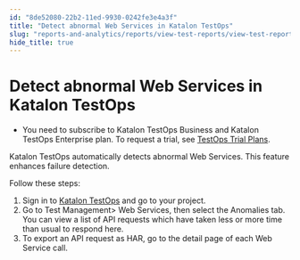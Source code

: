 ```yaml
---
id: "8de52080-22b2-11ed-9930-0242fe3e4a3f"
title: "Detect abnormal Web Services in Katalon TestOps"
slug: "reports-and-analytics/reports/view-test-reports/view-test-reports-in-katalon-testops/detect-abnormal-web-services-in-katalon-testops"
hide_title: true
---
```


# <a id="task-3585" class="anchor_top_offset"/><a id="ariaid-title1" class="anchor_top_offset"/>Detect abnormal Web Services in <span xmlns="http://www.w3.org/1999/xhtml" className="ph">Katalon TestOps</span> 

<div xmlns="http://www.w3.org/1999/xhtml" className="section prereq p"><ul className="ul"><li className="li"><p className="p"> You need to subscribe to <span className="ph">Katalon TestOps Business</span> and <span className="ph">Katalon TestOps Enterprise</span> plan. To
        request a trial, see <a className="xref" href="/administration/katalon-platform-packages/katalon-platform-trial-plans">TestOps
          Trial Plans</a>.</p></li></ul></div>
<section xmlns="http://www.w3.org/1999/xhtml" className="section context">Katalon TestOps automatically detects abnormal Web Services. This feature enhances failure detection. <p className="p">Follow these steps:</p></section> 
<ol xmlns="http://www.w3.org/1999/xhtml" className="ol steps"><li className="li step stepexpand"><span className="ph cmd"> Sign in to <a className="xref j-external-link" href="https://testops.katalon.io/login" target="_blank">Katalon TestOps</a> and go to your project.</span></li><li className="li step stepexpand"><span className="ph cmd">Go to  <span className="ph uicontrol">Test Management</span>&gt; <span className="ph uicontrol">Web Services</span>, then select the <span className="ph uicontrol">Anomalies</span> tab.</span><div className="itemgroup info">You can view a list of API requests which have taken less or more time than usual to respond here.</div></li><li className="li step stepexpand"><span className="ph cmd">To export an API request as HAR, go to the detail page of each Web Service call.</span></li></ol> 
